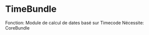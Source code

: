 TimeBundle
==========
Fonction:  Module de calcul de dates basé sur Timecode 
Nécessite: CoreBundle
